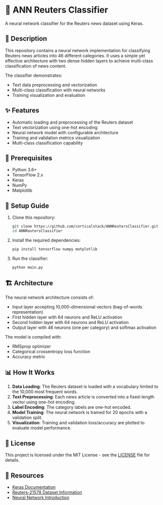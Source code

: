 # 🧠 ANN Reuters Classifier

A neural network classifier for the Reuters news dataset using Keras.

## 📝 Description

This repository contains a neural network implementation for classifying Reuters news articles into 46 different categories. It uses a simple yet effective architecture with two dense hidden layers to achieve multi-class classification of news content.

The classifier demonstrates:
- Text data preprocessing and vectorization
- Multi-class classification with neural networks
- Training visualization and evaluation

## ✨ Features

- Automatic loading and preprocessing of the Reuters dataset
- Text vectorization using one-hot encoding
- Neural network model with configurable architecture
- Training and validation metrics visualization
- Multi-class classification capability

## 🔧 Prerequisites

- Python 3.6+
- TensorFlow 2.x
- Keras
- NumPy
- Matplotlib

## 🚀 Setup Guide

1. Clone this repository:
   ```bash
   git clone https://github.com/corticalstack/ANNReutersClassifier.git
   cd ANNReutersClassifier
   ```

2. Install the required dependencies:
   ```bash
   pip install tensorflow numpy matplotlib
   ```

3. Run the classifier:
   ```bash
   python main.py
   ```

## 🏗️ Architecture

The neural network architecture consists of:
- Input layer accepting 10,000-dimensional vectors (bag-of-words representation)
- First hidden layer with 64 neurons and ReLU activation
- Second hidden layer with 64 neurons and ReLU activation
- Output layer with 46 neurons (one per category) and softmax activation

The model is compiled with:
- RMSprop optimizer
- Categorical crossentropy loss function
- Accuracy metric

## 📊 How It Works

1. **Data Loading**: The Reuters dataset is loaded with a vocabulary limited to the 10,000 most frequent words.
2. **Text Preprocessing**: Each news article is converted into a fixed-length vector using one-hot encoding.
3. **Label Encoding**: The category labels are one-hot encoded.
4. **Model Training**: The neural network is trained for 20 epochs with a validation split.
5. **Visualization**: Training and validation loss/accuracy are plotted to evaluate model performance.

## 📄 License

This project is licensed under the MIT License - see the [LICENSE](LICENSE) file for details.

## 🔗 Resources

- [Keras Documentation](https://keras.io/)
- [Reuters-21578 Dataset Information](https://keras.io/api/datasets/reuters/)
- [Neural Network Introduction](https://www.tensorflow.org/tutorials/keras/classification)
